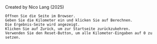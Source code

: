 Created by Nico Lang (2025)
    
    Öffnen Sie die Seite im Browser.
    Geben Sie die Kilometer ein und klicken Sie auf Berechnen.
    Die Ergebnis-Seite wird angezeigt.
    Klicken Sie auf Zurück, um zur Startseite zurückzukehren.
    Verwenden Sie den Reset-Button, um alle Kilometer-Eingaben auf 0 zu setzen.
